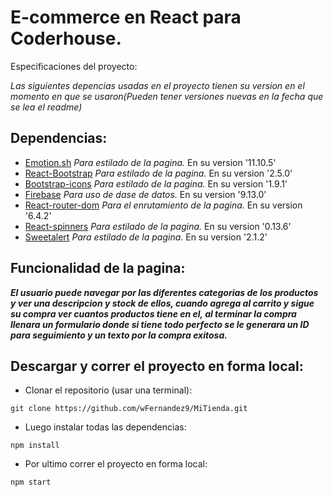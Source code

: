 # E-commerce en React para Coderhouse.

Especificaciones del proyecto:

*Las siguientes depencias usadas en el proyecto tienen su version en el momento en que se usaron(Pueden tener versiones nuevas en la fecha que se lea el readme)*

## **Dependencias**:

- [Emotion.sh](https://emotion.sh/) *Para estilado de la pagina.* En su version '11.10.5'
- [React-Bootstrap](https://react-bootstrap.github.io/) *Para estilado de la pagina.* En su version '2.5.0'
- [Bootstrap-icons](https://icons.getbootstrap.com/) *Para estilado de la pagina.* En su version '1.9.1'
- [Firebase](https://firebase.google.com/) *Para uso de dase de datos.* En su version '9.13.0'
- [React-router-dom](https://reactrouter.com/en/main) *Para el enrutamiento de la pagina.* En su version '6.4.2'
- [React-spinners](https://www.davidhu.io/react-spinners/) *Para estilado de la pagina.* En su version '0.13.6'
- [Sweetalert](https://sweetalert.js.org/guides/#installation) *Para estilado de la pagina.* En su version '2.1.2'

## **Funcionalidad de la pagina**:
***El usuario puede navegar por las diferentes categorias de los productos y ver una descripcion y stock de ellos, cuando agrega al carrito y sigue su compra ver cuantos productos tiene en el, al terminar la compra llenara un formulario donde si tiene todo perfecto se le generara un ID para seguimiento y un texto por la compra exitosa.***

## **Descargar y correr el proyecto en forma local**:

- Clonar el repositorio (usar una terminal):
```
git clone https://github.com/wFernandez9/MiTienda.git
```
- Luego instalar todas las dependencias:
```
npm install
```
- Por ultimo correr el proyecto en forma local:
```
npm start
```

